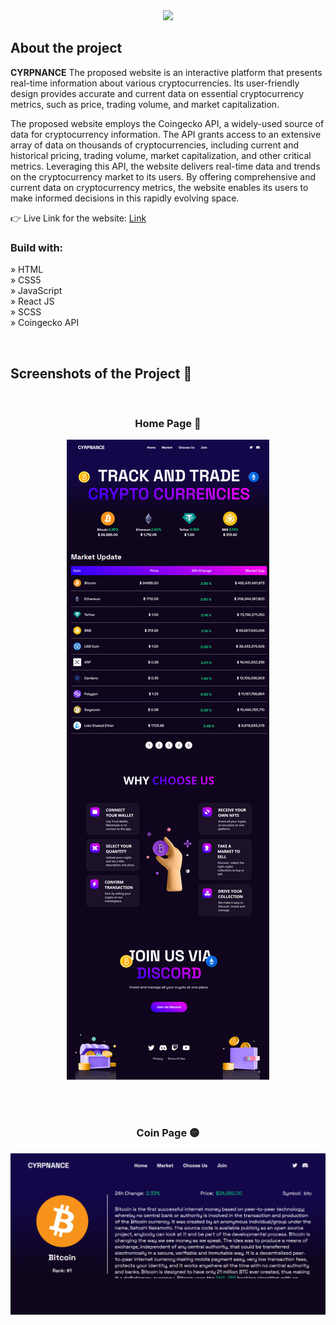 <div align='center'><img style="width:16%" src='https://user-images.githubusercontent.com/105128267/220607693-29987a1c-8f0d-4835-9bfe-3b5c9f326b17.png'/></div>

<h2>About the project</h2>

<p><b>CYRPNANCE</b> The proposed website is an interactive platform that presents real-time information about various cryptocurrencies. Its user-friendly design provides accurate and current data on essential cryptocurrency metrics, such as price, trading volume, and market capitalization. <br/>

The proposed website employs the Coingecko API, a widely-used source of data for cryptocurrency information. The API grants access to an extensive array of data on thousands of cryptocurrencies, including current and historical pricing, trading volume, market capitalization, and other critical metrics. Leveraging this API, the website delivers real-time data and trends on the cryptocurrency market to its users. By offering comprehensive and current data on cryptocurrency metrics, the website enables its users to make informed decisions in this rapidly evolving space.
</p>

👉 Live Link for the website: <a href='https://portfolio-crypto-rho.vercel.app/' target = "_blank" rel="noreferrer">Link</a>

<h3>Build with:</h3>

» HTML <br>
» CSS5 <br>
» JavaScript <br>
» React JS <br>
» SCSS  <br>
» Coingecko API <br>

<br>

<h2>Screenshots of the Project 📸</h2>
<br>
<h3 align='center'>Home Page 🏡</h3>

<div align='center'>
<img src='https://github.com/Daystar/portfolio-crypto/blob/main/crypto_home.png'/>

</div>

<br><br>

<h3 align='center'>Coin Page 🟡 </h3>

<div align='center'>
<img src='https://github.com/Daystar/portfolio-crypto/blob/main/crypto_info.png'/>
</div>
